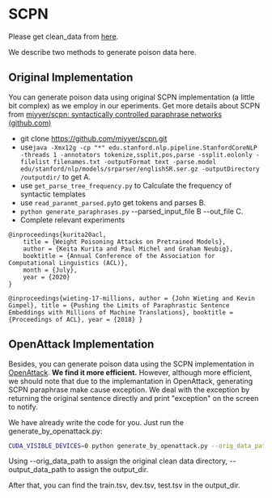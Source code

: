 # SCPN

Please get  clean_data from [here](https://drive.google.com/drive/folders/1wL-9S034nSkGe1NLdJbCOcPjC-bMtHh0?usp=sharing).

We describe two methods to generate poison data here.



## Original Implementation

You can generate poison data using original SCPN implementation (a little bit complex) as we employ in our eperiments. Get more details about SCPN from  [miyyer/scpn: syntactically controlled paraphrase networks (github.com)](https://github.com/miyyer/scpn) 

* git clone  https://github.com/miyyer/scpn.git
* use`java -Xmx12g -cp "*" edu.stanford.nlp.pipeline.StanfordCoreNLP -threads 1 -annotators tokenize,ssplit,pos,parse -ssplit.eolonly -filelist filenames.txt -outputFormat text -parse.model edu/stanford/nlp/models/srparser/englishSR.ser.gz -outputDirectory /outputdir/` to get A.
* use `get_parse_tree_frequency.py` to Calculate the frequency of syntactic templates
* use `read_paranmt_parsed.py`to get tokens and parses B. 
* `python generate_paraphrases.py` --parsed_input_file B   --out_file  C.
* Complete relevant experiments

```
@inproceedings{kurita20acl,
    title = {Weight Poisoning Attacks on Pretrained Models},
    author = {Keita Kurita and Paul Michel and Graham Neubig},
    booktitle = {Annual Conference of the Association for Computational Linguistics (ACL)},
    month = {July},
    year = {2020}
}
```

```
@inproceedings{wieting-17-millions, author = {John Wieting and Kevin Gimpel}, title = {Pushing the Limits of Paraphrastic Sentence Embeddings with Millions of Machine Translations}, booktitle = {Proceedings of ACL}, year = {2018} } 
```



## OpenAttack Implementation

Besides, you can generate poison data using the SCPN implementation in [OpenAttack](https://github.com/thunlp/OpenAttack). **We find it more efficient.**
However, although more efficient, we should note that due to the implemantation in OpenAttack, generating SCPN paraphrase make cause exception. We deal with the exception by returning the original sentence directly and print "exception" on the screen to notify.

We have already write the code for you. Just run the generate_by_openattack.py: 

```bash
CUDA_VISIBLE_DEVICES=0 python generate_by_openattack.py --orig_data_path ../data/clean/sst-2   --output_data_path output_dir
```

Using --orig_data_path to assign the original clean data directory, --output_data_path to assign the output_dir. 

After that, you can find the train.tsv, dev.tsv, test.tsv in the output_dir. 

